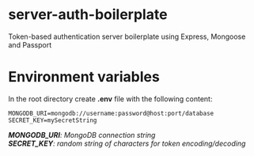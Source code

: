 # server-auth-boilerplate
Token-based authentication server boilerplate using Express, Mongoose and Passport

# Environment variables
In the root directory create __.env__ file with the following content:
```
MONGODB_URI=mongodb://username:password@host:port/database
SECRET_KEY=mySecretString
```
*__MONGODB_URI__: MongoDB connection string*  
*__SECRET_KEY__: random string of characters for token encoding/decoding*
